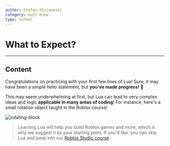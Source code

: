 ```yaml
---
author: Stefan-Stojanovic
category: must-know
type: normal
---
```


# What to Expect?

---
## Content

Congratulations on practicing with your first few lines of Lua! Sure, it may have been a simple hello statement, but **you've made progress!** 🎉

This may seem underwhelming at first, but Lua can lead to very complex ideas and logic **applicable in many areas of coding**! For instance, here's a small rotation object taught in the Roblox course!

![rotating-block](https://img.enkipro.com/ec104dd401c8fe092d3950f5bde6ddb1.gif)

> Learning Lua will help you build Roblox games and more, which is why we suggest it as your starting point.
> If you'd like, you can skip Lua and jump into our [Roblox Studio course](https://app.enki.com/course/roblox-studio).
